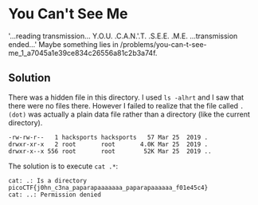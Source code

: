 # You Can't See Me
'...reading transmission... Y.O.U. .C.A.N.'.T. .S.E.E. .M.E. ...transmission ended...' Maybe something lies in /problems/you-can-t-see-me_1_a7045a1e39ce834c26556a81c2b3a74f.

## Solution
There was a hidden file in this directory. I used `ls -alhrt` and I saw that there were no files there. However I failed to realize that the file called `. (dot)` was actually a plain data file rather than a directory (like the current directory).

```
-rw-rw-r--   1 hacksports hacksports   57 Mar 25  2019 .  
drwxr-xr-x   2 root       root       4.0K Mar 25  2019 .
drwxr-x--x 556 root       root        52K Mar 25  2019 ..
```

The solution is to execute `cat .*`:

```
cat: .: Is a directory
picoCTF{j0hn_c3na_paparapaaaaaaa_paparapaaaaaa_f01e45c4}
cat: ..: Permission denied
```
